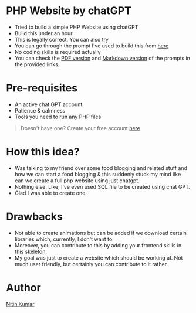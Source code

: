 # PHP Website by chatGPT

- Tried to build a simple PHP Website using chatGPT  
- Build this under an hour  
- This is legally correct. You can also try  
- You can go through the prompt I've used to build this from [here](https://chat.openai.com/share/d7e77175-328d-42a0-8df0-1a1df1aeb769)  
- No coding skills is required actually  
- You can check the [PDF version](promptFiles/howToBuildASimplePHPWebsiteUsingChatGPTWithoutCodingKnowledge.pdf) and [Markdown version](promptFiles/howToBuildASimplePHPWebsiteUsingChatGPTWithoutCodingKnowledge.md) of the prompts in the provided links.  


# Pre-requisites

- An active chat GPT account.
- Patience & calmness
- Tools you need to run any PHP files

> Doesn't have one? Create your free account [here](https://auth0.openai.com/u/signup/)  


# How this idea?

- Was talking to my friend over some food blogging and related stuff and how we can start a food blogging & this suddenly stuck my mind like can we create a full php website using just chatgpt.  
- Nothing else. Like, I've even used SQL file to be created using chat GPT.  
- Glad I was able to create one.  


# Drawbacks

- Not able to create animations but can be added if we download certain libraries which, currently, I don't want to.  
- Moreover, you can contribute to this by adding your frontend skills in this skeleton.  
- My goal was just to create a website which should be working af. Not much user friendly, but certainly you can contribute to it rather.  


# Author

[Nitin Kumar](https://nitinkr.me/)  

